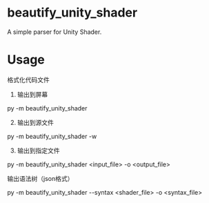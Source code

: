 # beautify_unity_shader
A simple parser for Unity Shader.


# Usage

格式化代码文件

1. 输出到屏幕

py -m beautify_unity_shader <file> 

2. 输出到源文件

py -m beautify_unity_shader <file> -w

3. 输出到指定文件

py -m beautify_unity_shader <input_file> -o <output_file>


输出语法树（json格式）

py -m beautify_unity_shader --syntax <shader_file> -o <syntax_file>
